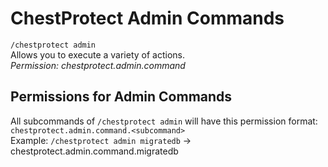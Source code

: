 # ChestProtect Admin Commands

`/chestprotect admin`\
Allows you to execute a variety of actions.\
*Permission: chestprotect.admin.command*

## Permissions for Admin Commands
All subcommands of `/chestprotect admin` will have this permission format: `chestprotect.admin.command.<subcommand>`\
Example: `/chestprotect admin migratedb` -> chestprotect.admin.command.migratedb